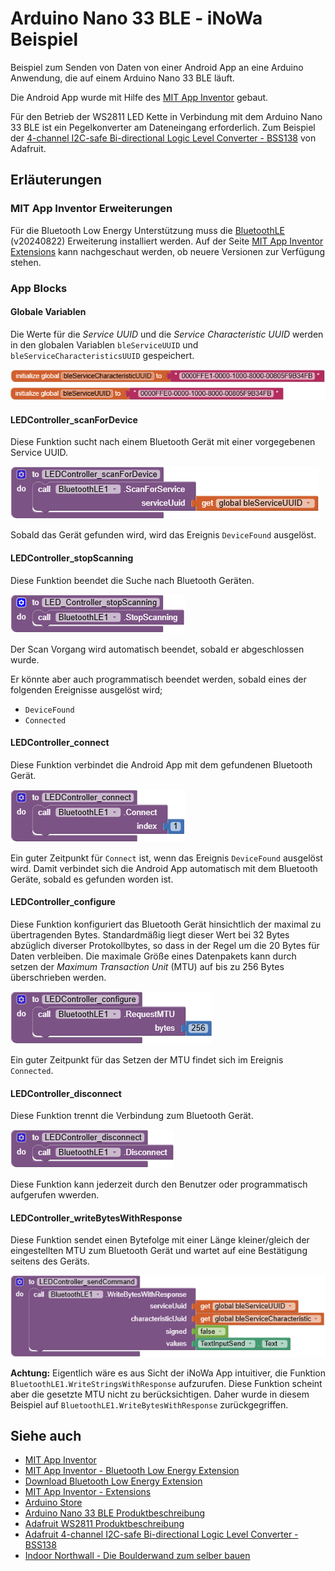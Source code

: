# Arduino Nano 33 BLE - iNoWa Beispiel

Beispiel zum Senden von Daten von einer Android App an eine Arduino Anwendung, die auf einem Arduino Nano 33 BLE läuft.

Die Android App wurde mit Hilfe des [MIT App Inventor](https://appinventor.mit.edu/) gebaut.

Für den Betrieb der WS2811 LED Kette in Verbindung mit dem Arduino Nano 33 BLE ist ein Pegelkonverter am Dateneingang erforderlich. Zum Beispiel der [4-channel I2C-safe Bi-directional Logic Level Converter - BSS138](https://www.adafruit.com/product/757) von Adafruit.

## Erläuterungen

### MIT App Inventor Erweiterungen

Für die Bluetooth Low Energy Unterstützung muss die [BluetoothLE](https://mit-cml.github.io/extensions/data/extensions/edu.mit.appinventor.ble-20240822.aix) (v20240822) Erweiterung installiert werden. Auf der Seite [MIT App Inventor Extensions](https://mit-cml.github.io/extensions/) kann nachgeschaut werden, ob neuere Versionen zur Verfügung stehen.

### App Blocks

#### Globale Variablen

Die Werte für die *Service UUID* und die *Service Characteristic UUID* werden in den globalen Variablen `bleServiceUUID` und `bleServiceCharacteristicsUUID` gespeichert.

![Globale_Variablen](./docs/Globale_Variablen.png "Globale_Variablen")

#### LEDController_scanForDevice

Diese Funktion sucht nach einem Bluetooth Gerät mit einer vorgegebenen Service UUID.

![LEDController_scanForDevice](./docs/LEDController_scanForDevice.png "LEDController_scanForDevice")

Sobald das Gerät gefunden wird, wird das Ereignis `DeviceFound` ausgelöst.

#### LEDController_stopScanning

Diese Funktion beendet die Suche nach Bluetooth Geräten.

![LEDController_stopScanning](./docs/LEDController_stopScanning.png "LEDController_stopScanning")

Der Scan Vorgang wird automatisch beendet, sobald er abgeschlossen wurde.

Er könnte aber auch programmatisch beendet werden, sobald eines der folgenden Ereignisse ausgelöst wird;

* `DeviceFound`
* `Connected`

#### LEDController_connect

Diese Funktion verbindet die Android App mit dem gefundenen Bluetooth Gerät.

![LEDController_connect](./docs/LEDController_connect.png "LEDController_connect")

Ein guter Zeitpunkt für `Connect` ist, wenn das Ereignis `DeviceFound` ausgelöst wird. Damit verbindet sich die Android App automatisch mit dem Bluetooth Geräte, sobald es gefunden worden ist.

#### LEDController_configure

Diese Funktion konfiguriert das Bluetooth Gerät hinsichtlich der maximal zu übertragenden Bytes. Standardmäßig liegt dieser Wert bei 32 Bytes abzüglich diverser Protokollbytes, so dass in der Regel um die 20 Bytes für Daten verbleiben. Die maximale Größe eines Datenpakets kann durch setzen der *Maximum Transaction Unit* (MTU) auf bis zu 256 Bytes überschrieben werden.

![LEDController_configure](./docs/LEDController_configure.png "LEDController_configure")

Ein guter Zeitpunkt für das Setzen der MTU findet sich im Ereignis `Connected`.

#### LEDController_disconnect

Diese Funktion trennt die Verbindung zum Bluetooth Gerät.

![LEDController_disconnect](./docs/LEDController_disconnect.png "LEDController_disconnect")

Diese Funktion kann jederzeit durch den Benutzer oder programmatisch aufgerufen wwerden.

#### LEDController_writeBytesWithResponse

Diese Funktion sendet einen Bytefolge mit einer Länge kleiner/gleich der eingestellten MTU zum Bluetooth Gerät und wartet auf eine Bestätigung seitens des Geräts.

![LEDController_writeBytesWithResponse](./docs/LEDController_writeBytesWithResponse.png "LEDController_writeBytesWithResponse")

**Achtung:** Eigentlich wäre es aus Sicht der iNoWa App intuitiver, die Funktion `BluetoothLE1.WriteStringsWithResponse` aufzurufen. Diese Funktion scheint aber die gesetzte MTU nicht zu berücksichtigen. Daher wurde in diesem Beispiel auf `BluetoothLE1.WriteBytesWithResponse` zurückgegriffen.

## Siehe auch

* [MIT App Inventor](https://appinventor.mit.edu/)
* [MIT App Inventor - Bluetooth Low Energy Extension](https://github.com/mit-cml/appinventor-extensions/tree/extension/bluetoothle)
* [Download Bluetooth Low Energy Extension](https://mit-cml.github.io/extensions/data/extensions/edu.mit.appinventor.ble-20240822.aix)
* [MIT App Inventor - Extensions](https://mit-cml.github.io/extensions/)
* [Arduino Store](https://store.arduino.cc/en-de/products/arduino-nano-33-ble?srsltid=AfmBOoquMbIleJ2F_Nrln7l15mtdiEt-aQM-Gn_GX0p0JWSjtoa25Xyj)
* [Arduino Nano 33 BLE Produktbeschreibung](https://docs.arduino.cc/resources/datasheets/ABX00030-datasheet.pdf)
* [Adafruit WS2811 Produktbeschreibung](https://cdn-shop.adafruit.com/datasheets/WS2811.pdf)
* [Adafruit 4-channel I2C-safe Bi-directional Logic Level Converter - BSS138](https://www.adafruit.com/product/757)
* [Indoor Northwall - Die Boulderwand
zum selber bauen](https://i-nowa.com/)
